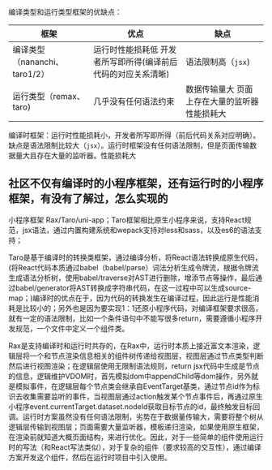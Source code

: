 编译类型和运行类型框架的优缺点：

| 框架                          | 优点                                                         | 缺点                                           |
| ----------------------------- | ------------------------------------------------------------ | ---------------------------------------------- |
| 编译类型（nananchi、taro1/2） | 运行时性能损耗低 开发者所写即所得(编译前后代码的对应关系清晰) | 语法限制高（`jsx`)                             |
| 运行类型（remax、taro)        | 几乎没有任何语法约束                                         | 数据传输量大 页面上存在大量的监听器 性能损耗大 |

编译时框架：运行时性能损耗小，开发者所写即所得（前后代码关系对应明确）。缺点是语法限制比较大（`jsx`）。运行时框架没有任何语法限制，但是页面传输数据量大且存在大量的监听器。性能损耗大	

## 社区不仅有编译时的小程序框架，还有运行时的小程序框架，有没有了解过，怎么实现的
小程序框架 Rax/Taro/uni-app；Taro框架相比原生小程序来说，支持React规范，jsx语法，通过内置构建系统和wepack支持对less和sass，以及es6的语法支持；

Taro是基于编译时的转换类框架，通过编译分析，将React语法转换成原生代码，(将React代码本质通过babel（babel/parse）词法分析生成令牌流，根据令牌流生成语法分析树，使用babel/traverse对AST进行删除，增添节点等操作，最后通过babel/generator将AST转换成字符串代码，在这一过程中可以生成source-map；)编译时的优点在于，因为代码的转换发生在编译过程，因此运行是性能消耗是比较小的；另外也是因为要实现1：1还原小程序代码，对编译框架要求很高，就有一定的语法限制，比如一个条件语句中不能写很多return，需要遵循小程序开发规范，一个文件中定义一个组件类。

Rax是支持编译时和运行时共存的，在Rax中，运行时本质上接近富文本渲染，逻辑层将一个和节点渲染信息相关的组件树传递给视图层，视图层通过节点类型判断然后进行视图渲染；在逻辑层使用无限制语法规则，return jsx代码中生成是节点的信息，逻辑维护VDOM时，首先模拟dom中appendChild等dom操作，另外就是模拟事件，在逻辑层每个节点类会继承自EventTarget基类，通过节点id作为标识去收集需要监听的事件，当视图层通过action触发某个节点事件后，再通过原生小程序event.currentTarget.dataset.nodeId获取目标节点的id，最终触发目标回调。运行时方案虽然没有任何语法限制，劣势在于数据量传输大，需要将整个树从逻辑层传输到视图层；页面需要大量监听器，模板递归渲染，如果使用原生框架，在渲染前就知道大概页面结构，来进行优化。因此，对于一些简单的组件使用运行时的写法（和React写法类似），对于复杂的组件（要求较高的交互性），通过编译方案开发这个组件，然后在运行时项目中引入使用。